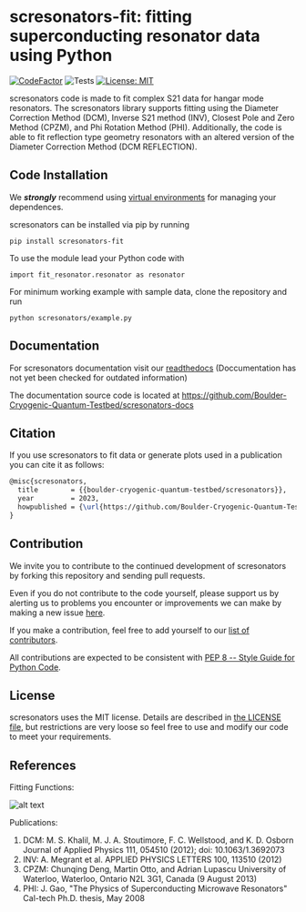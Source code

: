 scresonators-fit: fitting superconducting resonator data using Python
===========================================

[![CodeFactor](https://www.codefactor.io/repository/github/boulder-cryogenic-quantum-testbed/scresonators/badge/master)](https://www.codefactor.io/repository/github/boulder-cryogenic-quantum-testbed/scresonators/overview/master)
![Tests](https://github.com/boulder-cryogenic-quantum-testbed/scresonators/actions/workflows/tests.yml/badge.svg)
[![License: MIT](https://img.shields.io/badge/License-MIT-yellow.svg)](https://opensource.org/licenses/MIT)

scresonators code is made to fit complex S21 data for hangar mode resonators. The scresonators library supports fitting using the Diameter Correction Method (DCM), Inverse S21 method (INV), Closest Pole and Zero Method (CPZM), and Phi Rotation Method (PHI). Additionally, the code is able to fit reflection type geometry resonators with an altered version of the Diameter Correction Method (DCM REFLECTION).



Code Installation
-------------------------

We ***strongly*** recommend using [virtual environments](https://packaging.python.org/guides/installing-using-pip-and-virtual-environments/) for managing your dependences.

scresonators can be installed via pip by running
```
pip install scresonators-fit
```
To use the module lead your Python code with
```
import fit_resonator.resonator as resonator
```
For minimum working example with sample data, clone the repository and run
```
python scresonators/example.py
```

Documentation
-------------

For scresonators documentation visit our [readthedocs](https://boulder-cryogenic-quantum-testbed.github.io/scresonators-docs/) (Doccumentation has not yet been checked for outdated information)

The documentation source code is located at https://github.com/Boulder-Cryogenic-Quantum-Testbed/scresonators-docs



Citation
--------
If you use scresonators to fit data or generate plots used in a publication you can cite it as follows:

```latex
@misc{scresonators,
  title        = {{boulder-cryogenic-quantum-testbed/scresonators}},
  year         = 2023,
  howpublished = {\url{https://github.com/Boulder-Cryogenic-Quantum-Testbed/scresonators}}
}
```



Contribution
----------
We invite you to contribute to the continued development of scresonators by forking this repository and sending pull requests.

Even if you do not contribute to the code yourself, please support us by alerting us to problems you encounter or improvements we can make by making a new issue [here](https://github.com/Boulder-Cryogenic-Quantum-Testbed/scresonators/issues).


If you make a contribution, feel free to add yourself to our [list of contributors](https://github.com/Boulder-Cryogenic-Quantum-Testbed/scresonators/blob/master/contrib/HELLO.md).

All contributions are expected to be consistent with [PEP 8 -- Style Guide for Python Code](https://www.python.org/dev/peps/pep-0008/).



License
-------
scresonators uses the MIT license. Details are described in [the LICENSE file](https://github.com/Boulder-Cryogenic-Quantum-Testbed/scresonators/blob/master/LICENSE), but restrictions are very loose so feel free to use and modify our code to meet your requirements.



References
-------
Fitting Functions:

![alt text](https://raw.githubusercontent.com/Boulder-Cryogenic-Quantum-Testbed/measurement/master/fit_resonator/Resources/Fit_Equations.PNG)

Publications:
1. DCM: M. S. Khalil, M. J. A. Stoutimore, F. C. Wellstood, and K. D. Osborn    Journal of Applied Physics 111, 054510 (2012); doi: 10.1063/1.3692073
2. INV: A. Megrant et al.     APPLIED PHYSICS LETTERS 100, 113510 (2012)
3. CPZM: Chunqing Deng, Martin Otto, and Adrian Lupascu University of Waterloo, Waterloo, Ontario N2L 3G1, Canada (9 August 2013)
4. PHI: J. Gao, "The Physics of Superconducting Microwave Resonators" Cal-tech Ph.D. thesis, May 2008
